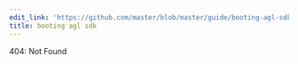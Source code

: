 ```yaml
---
edit_link: 'https://github.com/master/blob/master/guide/booting-agl-sdk.md'
title: booting agl sdk
---
```


<!-- WARNING: This file is generated by fetch_docs.js using site/_tocs/quickstart/fetched_files.yml -->

404: Not Found
